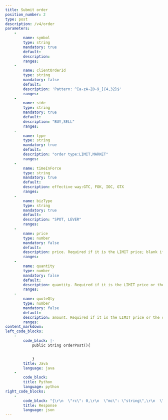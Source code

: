 ```yaml
---
title: Submit order
position_number: 2
type: post
description: /v4/order
parameters:
    -
        name: symbol
        type: string
        mandatory: true
        default:
        description: 
        ranges:
    -
        name: clientOrderId
        type: string
        mandatory: false
        default:
        description: 'Pattern: ^[a-zA-Z0-9_]{4,32}$'
        ranges:
    -
        name: side
        type: string
        mandatory: true
        default:
        description: "BUY,SELL"
        ranges:
    -
        name: type
        type: string
        mandatory: true
        default:
        description: "order type:LIMIT,MARKET"
        ranges:
    -
        name: timeInForce
        type: string
        mandatory: true
        default:
        description: effective way:GTC, FOK, IOC, GTX
        ranges:
    -
        name: bizType
        type: string
        mandatory: true
        default:
        description: "SPOT, LEVER"
        ranges:
    -
        name: price
        type: number
        mandatory: false
        default:
        description: price. Required if it is the LIMIT price; blank if it is the MARKET price
        ranges:
    -
        name: quantity
        type: number
        mandatory: false
        default:
        description: quantity. Required if it is the LIMIT price or the order is placed at the market price by quantity
        ranges:
    -
        name: quoteQty
        type: number
        mandatory: false
        default:
        description: amount. Required if it is the LIMIT price or the order is the market price when placing an order by amount
        ranges:
content_markdown:
left_code_blocks:
    -
        code_block: |-
            public String orderPost(){


            }
        title: Java
        language: java
    -
        code_block:
        title: Python
        language: python
right_code_blocks:
    -
        code_block: "{\r\n  \"rc\": 0,\r\n  \"mc\": \"string\",\r\n  \"ma\": [\r\n    {}\r\n  ],\r\n  \"result\": {\r\n    \"orderId\": \"6216559590087220004\"  \r\n  }\r\n}"
        title: Response
        language: json
---
```

